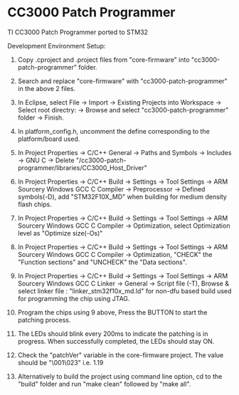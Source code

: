 CC3000 Patch Programmer
=======================

TI CC3000 Patch Programmer ported to STM32

Development Environment Setup:

1. Copy .cproject and .project files from "core-firmware" into "cc3000-patch-programmer" folder.

2. Search and replace "core-firmware" with "cc3000-patch-programmer" in the above 2 files.

3. In Eclipse, select File -> Import -> Existing Projects into Workspace -> Select root directry: -> Browse and select "cc3000-patch-programmer" folder -> Finish.

4. In platform_config.h, uncomment the define corresponding to the platform/board used.

5. In Project Properties -> C/C++ General -> Paths and Symbols -> Includes -> GNU C -> Delete "/cc3000-patch-programmer/libraries/CC3000_Host_Driver"

6. In Project Properties -> C/C++ Build -> Settings -> Tool Settings -> ARM Sourcery Windows GCC C Compiler -> Preprocessor -> Defined symbols(-D), add "STM32F10X_MD" when building for medium density flash chips.

7. In Project Properties -> C/C++ Build -> Settings -> Tool Settings -> ARM Sourcery Windows GCC C Compiler -> Optimization, select Optimization level as "Optimize size(-Os)"

8. In Project Properties -> C/C++ Build -> Settings -> Tool Settings -> ARM Sourcery Windows GCC C Compiler -> Optimization, "CHECK" the "Function sections" and "UNCHECK" the "Data sections".

9. In Project Properties -> C/C++ Build -> Settings -> Tool Settings -> ARM Sourcery Windows GCC C Linker -> General -> Script file (-T), Browse & select linker file : "linker_stm32f10x_md.ld" for non-dfu based build used for programming the chip using JTAG.

10. Program the chips using 9 above, Press the BUTTON to start the patching process.

11. The LEDs should blink every 200ms to indicate the patching is in progress. When successfully completed, the LEDs should stay ON.

12. Check the "patchVer" variable in the core-firmware project. The value should be "\001\023" i.e. 1.19

13. Alternatively to build the project using command line option, cd to the "build" folder and run "make clean" followed by "make all".
